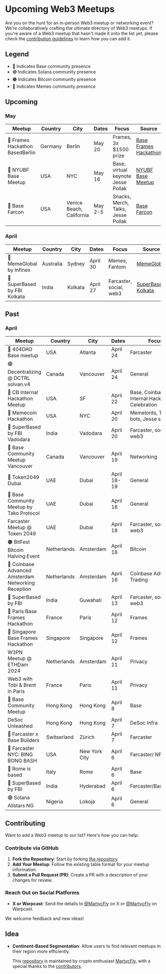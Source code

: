 # Upcoming Web3 Meetups

Are you on the hunt for an in-person Web3 meetup or networking event? We're collaboratively crafting the ultimate directory of Web3 meetups. If you're aware of a Web3 meetup that hasn't made it onto the list yet, please check the [contribution guidelines](#contributing) to learn how you can add it.


## Legend

- 🔵 Indicates Base community presence
- 🟣 Indicates Solana community presence
- 🟠 Indicates Bitcoin community presence
- 🐶 Indicates Memes community presence

## Upcoming
### May 
| Meetup                          | Country | City                     | Dates   | Focus                              | Source                                                        |
|---------------------------------|---------|--------------------------|---------|------------------------------------|---------------------------------------------------------------|
| 🔵 Frames Hackathon BasedBerlin | Germany | Berlin                   | May 20   | Frames, 3x $1500 prize             | [Base Frames Hackathon](https://lu.ma/BasedBerlin24) |
| 🔵 NYUBF Base Meetup            | USA     | NYC                      | May 16  | Base, virtual keynote Jesse Pollak | [NYUBF Base Meetup](https://lu.ma/nycbasemeetup)              |
| 🔵 Base Farcon                  | USA     | Venice Beach, California | May 2-5 | Snacks, Merch, Talks, Jesse Pollak | [Base Farcon](https://warpcast.com/base/0x8dd1b660)           |


### April 
| Meetup                        | Country   | City    | Dates    | Focus                   | Source                                       |
|-------------------------------|-----------|---------|----------|-------------------------|----------------------------------------------|
| 🐶 MemeGlobal by Infinex      | Australia | Sydney  | April 30  | Memes, Fantom           | [MemeGlobal](https://lu.ma/memeglobalsydney) |
| 🔵 SuperBased by FBI  Kolkata | India     | Kolkata | April 27 | Farcaster, social, web3 | [SuperBased Kolkata](https://lu.ma/8nxxuu7k) |



## Past
### April 
| Meetup                       | Country     | City          | Dates   | Focus                 | Source                                                                         |
|------------------------------|-------------|---------------|---------|-----------------------|--------------------------------------------------------------------------------|
| 🔵 404DAO Base meetup               | USA         | Atlanta   | April 24 | Farcaster                                      | [404DAO Meetup](https://lu.ma/m27ue61u)         |
| 🟣 Decentralizing @ DCTRL solvan.v4 | Canada      | Vancouver | April 24 | General                                        | [DCTRL](https://lu.ma/n77xud18)                 |
| 🔵 CB Internal Hackathon Meetup     | USA         | SF         | April 22 | Base, Coinbase, Internal Hackathon Celebration | [CB Internal Hackathon](https://twitter.com/jessepollak/status/1782090563157897615) |
| 🔵 Memecoin Hackathon                     | USA         | NYC       | April 20    | Memelords, Telegram bots, Jesse speaking | [Memecoin Hackathon](https://lu.ma/var4q85z)                                            |
| 🔵 SuperBased by FBI Vadodara             |  India   | Vadodara     | April 20    | Farcaster, social, web3                  | [SuperBased Vadodara](https://lu.ma/tmst2es0)                                      |
| 🔵 Base Community Meetup Vancouver        | Canada      | Vancouver     | April 19    | Networking                               | [Base Vancouver](https://lu.ma/basevancouver)                                      |
| 🔵 Token2049 Dubai                        | UAE         | Dubai         | April 18-19 | General                                  | [Token2049](https://www.dubai.token2049.com/)                                      |
| 🔵 Base Community Meetup by Tako Protocol | UAE         | Dubai         | April 18    | General                                  | [Base Taco protocol](https://lu.ma/Base_Dubai)                                     |
| Farcaster Meetup @ Token 2049             | UAE         | Dubai         | April 18    | Farcaster, social, web3                  | [Farcaster Dubai](https://lu.ma/Farcaster_Dubai)                                   |
| 🟠 BitFest Bitcoin Halving Event          | Netherlands | Amsterdam     | April 18    | Bitcoin                                  | [Bitcoin Halving Event](https://bitfest.nl/)                                       |
| 🔵 Coinbase Advanced Amsterdam Networking Reception | Netherlands | Amsterdam     | April 16    | Coinbase Advanced/ Trading | [Coinbase Traders](https://twitter.com/coinbasetraders/status/1775582204434710823) |
| 🔵 SuperBased by FBI                               |  India   |   Guwahati       | April 13    | Farcaster, social, web3    | [SuperBased Guwahati](https://lu.ma/ro2k6f57)                                      |
| 🔵 Paris Base Frames Hackathon                      | France      | Paris         | April 12    | Frames                     | [BasedParis](https://lu.ma/4hdpgqs2)                                               |
| 🔵 Singapore Base Frames Hackathon                  | Singapore            | Singapore     | April 12    | Frames                     | [BasedSingapore](https://lu.ma/z6009042)                                           |
| W3PN Meetup @ ETHDam 2024                           | Netherlands          | Amsterdam     | April 11    | Privacy                    | [W3PN Meetup](https://lu.ma/w3pn-meetup-ams1)                                      |
| Web3 with Tobi & Brent in Paris                     | France               | Paris         | April 11    | Privacy                    | [Web3 with Tobi & Brent](https://lu.ma/l4edj0g6)                                   |
| 🔵 Base Community Meetup                            | Hong Kong            | Hong Kong     | April 8 | Base                       | [Base Community Meetup](https://lu.ma/Base_HK)                                     |
| DeSoc Unleashed              | Hong Kong   | Hong Kong     | April 7 | DeSoc Infra           | [DeSoc Unleashed](https://twitter.com/TakoProtocol/status/1775823728284484049) |
| 🔵 Farcaster x Base Builders | Switserland | Zürich        | April 7 | Farcaster             | [Farcaster x Base Builders](https://lu.ma/bvaszyxc)                            |
| 🔵 Farcaster NYC: BING BONG BASH  | USA         | New York City | April 6 | Farcaster/ NFT        | [Farcaster NYC: BING BONG BASH](https://events.xyz/4c52d89e)                   |
| 🔵 Rome is based             |   Italy      |  Rome        | April 6 | Base                  | [Rome is based](https://lu.ma/urbe-hacker-house-base)                          |
| 🔵 SuperBased by FBI         | India       | Hyderabad     | April 6 | Farcaster/Base/Social | [SuperBased by FBI](https://lu.ma/fbi-hyd)                                     |
| 🟣 Solana Allstars NG        | Nigeria       | Lokoja        | April 6 | General               | [Solana Allstars NG ](https://lu.ma/5nxtsw3b)                                     |




## Contributing

Want to add a Web3 meetup to our list? Here's how you can help:

### Contribute via GitHub

1. **Fork the Repository**: Start by forking [the repository](https://github.com/martijncvv/web3-meetups).
2. **Add Your Meetup**: Follow the existing table format for your meetup information.
3. **Submit a Pull Request (PR)**: Create a PR with a description of your changes for review.

### Reach Out on Social Platforms

- **X or Warpcast**: Send the details to [@MartycFly](https://twitter.com/Marty_cFly) on X or [@MartycFly](https://warpcast.com/martycfly) on Warpcast.


We welcome feedback and new ideas!


## Idea
- **Continent-Based Segmentation**: Allow users to find relevant meetups in their region more efficiently.



  This [repository](https://github.com/Martijncvv/Web3-meetups) is maintained by crypto enthusiast [MartycFly](https://github.com/Martijncvv/), with a special thanks to the [contributors](https://github.com/Martijncvv/Web3-meetups/graphs/contributors).

